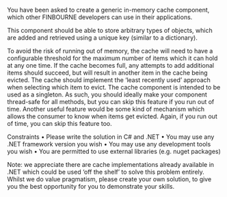 You have been asked to create a generic in-memory cache component, which other FINBOURNE developers can use in their applications.

This component should be able to store arbitrary types of objects, which are added and retrieved using a unique key (similar to a dictionary).

To avoid the risk of running out of memory, the cache will need to have a configurable threshold for the maximum number of items which it can hold at any one time. If the cache becomes full, any attempts to add additional items should succeed, but will result in another item in the cache being evicted. The cache should implement the ‘least recently used’ approach when selecting which item to evict.
The cache component is intended to be used as a singleton. As such, you should ideally make your component thread-safe for all methods, but you can skip this feature if you run out of time.
Another useful feature would be some kind of mechanism which allows the consumer to know when items get evicted. Again, if you run out of time, you can skip this feature too.

Constraints
• Please write the solution in C# and .NET
• You may use any .NET framework version you wish
• You may use any development tools you wish
• You are permitted to use external libraries (e.g. nuget packages)

Note: we appreciate there are cache implementations already available in .NET which could be used ‘off the shelf’ to solve this problem entirely. Whilst we do value pragmatism, please create your own solution, to give you the best opportunity for you to demonstrate your skills.
